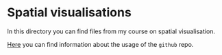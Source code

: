Spatial visualisations
====================

In this directory you can find files from my course on spatial visualisation. 


[Here](https://github.com/Japhilko/GeoData/blob/master/2015/github.md) you can find information about the usage of the `github` repo.